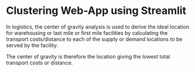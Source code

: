 # Clustering Web-App using Streamlit

In logistics, the center of gravity analysis is used to derive the ideal location for warehousing or last mile or first mile facilities 
by calculating the transport costs/distance to each of the supply or demand locations to be served by the facility.

The center of gravity is therefore the location giving the lowest total transport costs or distance.


